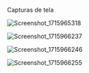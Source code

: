 Capturas de tela

![Screenshot_1715965318](https://github.com/jadsonkenard/interface-movel-01/assets/155968550/5b6b3de4-dc16-4363-95c3-00f39c9e13aa)

![Screenshot_1715966237](https://github.com/jadsonkenard/interface-movel-01/assets/155968550/fe8a1bf3-04c4-4a5b-acb9-4571abfe27a4)

![Screenshot_1715966246](https://github.com/jadsonkenard/interface-movel-01/assets/155968550/068c67d2-095a-4329-96a1-9bde0646eb80)

![Screenshot_1715966255](https://github.com/jadsonkenard/interface-movel-01/assets/155968550/89e10447-8aef-4ea4-892e-edaa90b6cb8c)
